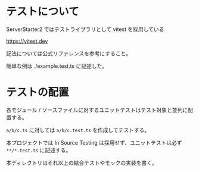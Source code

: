# テストについて

ServerStarter2 ではテストライブラリとして vitest を採用している

https://vitest.dev

記法については公式リファレンスを参考にすること。

簡単な例は ./example.test.ts に記述した。

# テストの配置

各モジュール / ソースファイルに対するユニットテストはテスト対象と並列に配置する。

`a/b/c.ts` に対しては `a/b/c.test.ts` を作成してテストする。

本プロジェクトでは In Source Testing は採用せず、ユニットテストは必ず `**/*.test.ts` に記述する。

本ディレクトリはそれ以上の結合テストやモックの実装を書く。
